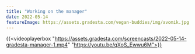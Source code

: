 ```yaml
---
title: "Working on the manager"
date: 2022-05-14
featureImage: https://assets.gradesta.com/vegan-buddies/img/avomik.jpg
---
```


{{<videoplayerbox "https://assets.gradesta.com/screencasts/2022-05-14-gradesta-manager-1.mp4" "https://youtu.be/qXoS_Ewwu6M">}}

